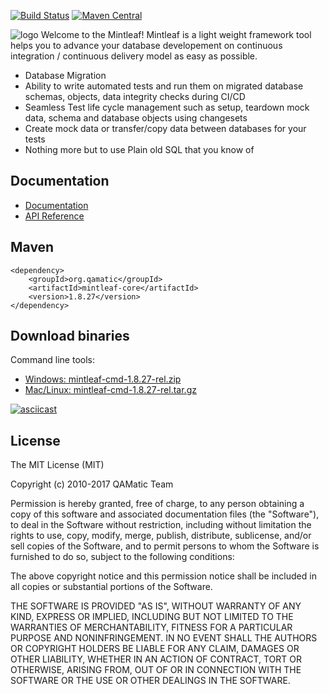 [![Build Status](https://travis-ci.org/qamatic/mintleaf.svg?branch=master)](https://travis-ci.org/qamatic/mintleaf)  [![Maven Central](https://maven-badges.herokuapp.com/maven-central/org.qamatic/mintleaf-core/badge.svg?style=plastic)](https://maven-badges.herokuapp.com/maven-central/org.qamatic/mintleaf-core)

![logo](https://github.com/qamatic/mintleaf/blob/master/doc/source/images/logosimple.png)
Welcome to the Mintleaf! Mintleaf is a light weight framework tool helps you to advance your database developement on continuous integration / continuous delivery model as easy as possible.

- Database Migration
- Ability to write automated tests and run them on migrated database schemas, objects, data integrity checks during CI/CD
- Seamless Test life cycle management such as setup, teardown mock data, schema and database objects using changesets
- Create mock data or transfer/copy data between databases for your tests
- Nothing more but to use Plain old SQL that you know of

## Documentation

- [Documentation](https://qamatic.github.io/mintleaf/)
- [API Reference](https://qamatic.github.io/mintleaf/apidocs)

## Maven 
    <dependency>
        <groupId>org.qamatic</groupId>
        <artifactId>mintleaf-core</artifactId>
        <version>1.8.27</version>
    </dependency>
    
## Download binaries

Command line tools:
 
- [Windows: mintleaf-cmd-1.8.27-rel.zip](http://search.maven.org/remotecontent?filepath=org/qamatic/mintleaf-cmd/1.8.27/mintleaf-cmd-1.8.27-rel.zip) 
- [Mac/Linux: mintleaf-cmd-1.8.27-rel.tar.gz](http://search.maven.org/remotecontent?filepath=org/qamatic/mintleaf-cmd/1.8.27/mintleaf-cmd-1.8.27-rel.tar.gz) 


[![asciicast](https://asciinema.org/a/116502.svg)](https://asciinema.org/a/116502)

## License

The MIT License (MIT)

Copyright (c) 2010-2017 QAMatic Team

Permission is hereby granted, free of charge, to any person obtaining a copy
of this software and associated documentation files (the "Software"), to deal
in the Software without restriction, including without limitation the rights
to use, copy, modify, merge, publish, distribute, sublicense, and/or sell
copies of the Software, and to permit persons to whom the Software is
furnished to do so, subject to the following conditions:

The above copyright notice and this permission notice shall be included in all
copies or substantial portions of the Software.

THE SOFTWARE IS PROVIDED "AS IS", WITHOUT WARRANTY OF ANY KIND, EXPRESS OR
IMPLIED, INCLUDING BUT NOT LIMITED TO THE WARRANTIES OF MERCHANTABILITY,
FITNESS FOR A PARTICULAR PURPOSE AND NONINFRINGEMENT. IN NO EVENT SHALL THE
AUTHORS OR COPYRIGHT HOLDERS BE LIABLE FOR ANY CLAIM, DAMAGES OR OTHER
LIABILITY, WHETHER IN AN ACTION OF CONTRACT, TORT OR OTHERWISE, ARISING FROM,
OUT OF OR IN CONNECTION WITH THE SOFTWARE OR THE USE OR OTHER DEALINGS IN THE
SOFTWARE.

